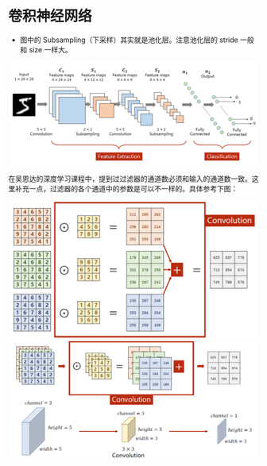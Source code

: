 # 卷积神经网络

* 图中的 Subsampling（下采样）其实就是池化层。注意池化层的 stride 一般和 size 一样大。

![image-20200821140438185](src-PyTorch深度学习实践/image-20200821140438185.png)

​		在吴恩达的深度学习课程中，提到过过滤器的通道数必须和输入的通道数一致。这里补充一点，过滤器的各个通道中的参数是可以不一样的。具体参考下图：

<img src="src-PyTorch深度学习实践/image-20200821141552267.png" style="zoom:60%" />
<img src="src-PyTorch深度学习实践/image-20200821141754559.png" style="zoom:60%" />

